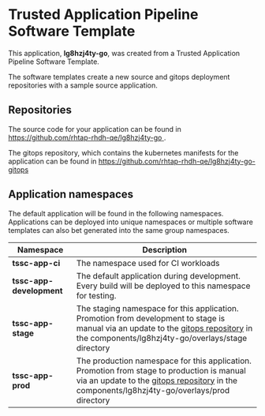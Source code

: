 # Trusted Application Pipeline Software Template

This application, **lg8hzj4ty-go**, was created from a Trusted Application Pipeline Software Template.

The software templates create a new source and gitops deployment repositories with a sample source application. 

## Repositories

The source code for your application can be found in [https://github.com/rhtap-rhdh-qe/lg8hzj4ty-go ](https://github.com/rhtap-rhdh-qe/lg8hzj4ty-go ).
 
The gitops repository, which contains the kubernetes manifests for the application can be found in 
[https://github.com/rhtap-rhdh-qe/lg8hzj4ty-go-gitops ](https://github.com/rhtap-rhdh-qe/lg8hzj4ty-go-gitops ) 

## Application namespaces 

The default application will be found in the following namespaces. Applications can be deployed into unique namespaces or multiple software templates can also bet generated into the same group namespaces.  

|  Namespace   |  Description   |  
| -------- | -------- |
| **tssc-app-ci** | The namespace used for CI workloads |
| **tssc-app-development** | The default application during development. Every build will be deployed to this namespace for testing. |
| **tssc-app-stage** | The staging namespace for this application. Promotion from development to stage is manual via an update to the [gitops repository](https://github.com/rhtap-rhdh-qe/lg8hzj4ty-go-gitops ) in the components/lg8hzj4ty-go/overlays/stage directory |
| **tssc-app-prod** | The production namespace for this application. Promotion from stage to production is manual via an update to the [gitops repository](https://github.com/rhtap-rhdh-qe/lg8hzj4ty-go-gitops ) in the components/lg8hzj4ty-go/overlays/prod directory |
